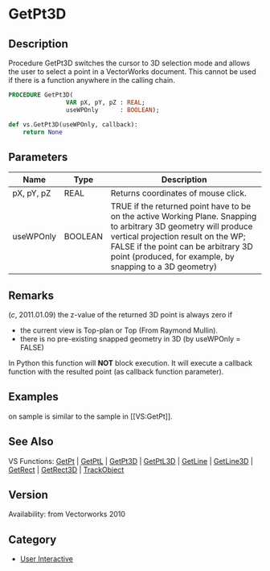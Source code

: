 # GetPt3D

## Description
Procedure GetPt3D switches the cursor to 3D selection mode and allows the user to select a point in a VectorWorks document. This cannot be used if there is a function anywhere in the calling chain.

```pascal
PROCEDURE GetPt3D(
				VAR pX, pY, pZ : REAL;
				useWPOnly      : BOOLEAN);
```

```python
def vs.GetPt3D(useWPOnly, callback):
    return None
```

## Parameters
|Name|Type|Description|
|---|---|---|
|pX, pY, pZ|REAL|Returns coordinates of mouse click.|
|useWPOnly|BOOLEAN|TRUE if the returned point have to be on the active Working Plane. Snapping to arbitrary 3D geometry will produce vertical projection result on the WP; FALSE if the point can be arbitrary 3D point (produced, for example, by snapping to a 3D geometry)|

## Remarks
(*_c_*, 2011.01.09) the z-value of the returned 3D point is always zero if 
* the current view is Top-plan or Top (From Raymond Mullin). 
* there is no pre-existing snapped geometry in 3D (by useWPOnly = FALSE)

In Python this function will <b>NOT</b> block execution. It will execute a callback function with the resulted point (as callback function parameter).

## Examples
on sample is similar to the sample in [[VS:GetPt]].

## See Also
VS Functions:
[GetPt](GetPt.md) |
[GetPtL](GetPtL.md) |
[GetPt3D](GetPt3D.md) |
[GetPtL3D](GetPtL3D.md) |
[GetLine](GetLine.md) |
[GetLine3D](GetLine3D.md) |
[GetRect](GetRect.md) |
[GetRect3D](GetRect3D.md) |
[TrackObject](TrackObject.md)

## Version
Availability: from Vectorworks 2010

## Category
* [User Interactive](../Categories/User%20Interactive.md)
